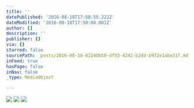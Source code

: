 ```yaml
---
title: ''
datePublished: '2016-08-18T17:58:55.222Z'
dateModified: '2016-08-18T17:58:08.001Z'
author: []
description: ''
publisher: {}
via: {}
starred: false
sourcePath: _posts/2016-08-18-82240b50-df53-4242-b2dd-b972e1aba31f.md
inFeed: true
hasPage: false
inNav: false
_type: MediaObject

---
```

![](https://the-grid-user-content.s3-us-west-2.amazonaws.com/4947b21f-1e2c-4b5e-a762-a314040f67f1.jpg)
![](https://the-grid-user-content.s3-us-west-2.amazonaws.com/7a187509-f5b9-4bcf-84c9-3ae3dc17e13b.jpg)
![](https://the-grid-user-content.s3-us-west-2.amazonaws.com/62a83c56-5b7e-4f06-b3ba-2c44219e8f99.jpg)